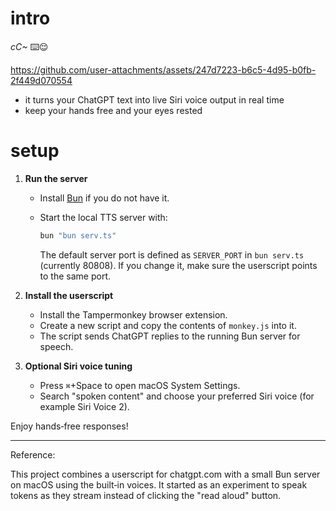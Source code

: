 # intro
*cC~* ⌨️😌

https://github.com/user-attachments/assets/247d7223-b6c5-4d95-b0fb-2f449d070554

- it turns your ChatGPT text into live Siri voice output in real time
- keep your hands free and your eyes rested

# setup

1. **Run the server**
   - Install [Bun](https://bun.sh) if you do not have it.
   - Start the local TTS server with:

     ```bash
     bun "bun serv.ts"
     ```

     The default server port is defined as `SERVER_PORT` in `bun serv.ts` (currently 80808). If you change it, make sure the userscript points to the same port.

2. **Install the userscript**
   - Install the Tampermonkey browser extension.
   - Create a new script and copy the contents of `monkey.js` into it.
   - The script sends ChatGPT replies to the running Bun server for speech.

3. **Optional Siri voice tuning**
   - Press `⌘`+Space to open macOS System Settings.
   - Search "spoken content" and choose your preferred Siri voice (for example Siri Voice 2).

Enjoy hands‑free responses!

---
Reference:

This project combines a userscript for chatgpt.com with a small Bun server on macOS using the built‑in voices.
It started as an experiment to speak tokens as they stream instead of clicking the "read aloud" button.
